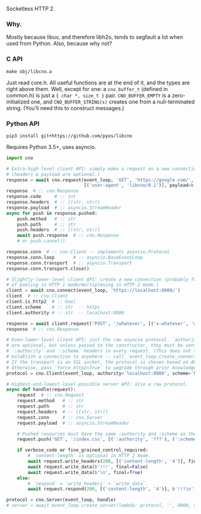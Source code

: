 Socketless HTTP 2.

### Why.

Mostly because libuv, and therefore libh2o, tends to segfault a lot when used
from Python. Also, because why not?

### C API

`make obj/libcno.a`

Just read core.h. All useful functions are at the end of it, and the types are right
above them. Well, except for one: a `cno_buffer_t` (defined in common.h) is just
a `{ char *, size_t }` pair. `CNO_BUFFER_EMPTY` is a zero-initialized one, and
`CNO_BUFFER_STRING(s)` creates one from a null-terminated string. (You'll need this
to construct messages.)

### Python API

`pip3 install git+https://github.com/pyos/libcno`

Requires Python 3.5+, uses asyncio.

```python
import cno

# Extra-high-level client API: simply make a request on a new connection.
# (headers & payload are optional.)
response = await cno.request(event_loop, 'GET', 'https://google.com/',
                             [('user-agent', 'libcno/0.1')], payload=b'')
response  # :: cno.Response
response.code     # :: int
response.headers  # :: [(str, str)]
response.payload  # :: asyncio.StreamReader
async for push in response.pushed:
    push.method   # :: str
    push.path     # :: str
    push.headers  # :: [(str, str)]
    await push.response  # :: cno.Response
    # or push.cancel()

response.conn  # :: cno.Client -- implements asyncio.Protocol
response.conn.loop       # :: asyncio.BaseEventLoop
response.conn.transport  # :: asyncio.Transport
response.conn.transport.close()

# Slightly-lower-level client API: create a new connection (probably for the purposes
# of pooling in HTTP 1 mode/multiplexing in HTTP 2 mode.)
client = await cno.connect(event_loop, 'https://localhost:8000/')
client  # :: cno.Client
client.is_http2  # :: bool
client.scheme    # :: str  -- https
client.authority # :: str  -- localhost:8000

response = await client.request('POST', '/whatever', [('x-whatever', 'whatever')], b'...')
response  # :: cno.Response

# Even-lower-level client API: just the raw asyncio protocol. `authority` and `scheme`
# are optional, but unless passed to the constructor, they must be sent as
# `:authority` and `:scheme` headers in every request. (This does not actually
# establish a connection to anywhere -- call `event_loop.create_connection`.)
# If the transport is an SSL socket, the protocol is chosen based on ALPN/NPN data.
# Otherwise, pass `force_http2=True` to upgrade through prior knowledge.
protocol = cno.Client(event_loop, authority='localhost:8000', scheme='https')

# Highest-and-lowest-level-possible server API: also a raw protocol.
async def handle(request):
    request  # :: cno.Request
    request.method   # :: str
    request.path     # :: str
    request.headers  # :: [(str, str)]
    request.conn     # :: cno.Server
    request.payload  # :: asyncio.StreamReader

    # Pushed resources must have the same :authority and :scheme as the request.
    request.push('GET', '/index.css', [(':authority', '???'), (':scheme', '???')])

    if verbose_code or fine_grained_control_required:
        # `content-length` is optional in HTTP 2 mode.
        await request.write_headers(200, [('content-length', '4')], final=False)
        await request.write_data(b'!!!', final=False)
        await request.write_data(b'\n', final=True)
    else:
        # `respond` = `write_headers` + `write_data`.
        await request.respond(200, [('content-length', '4')], b'!!!\n')

protocol = cno.Server(event_loop, handle)
# server = await event_loop.create_server(lambda: protocol, '', 8000, ssl=...)
```
